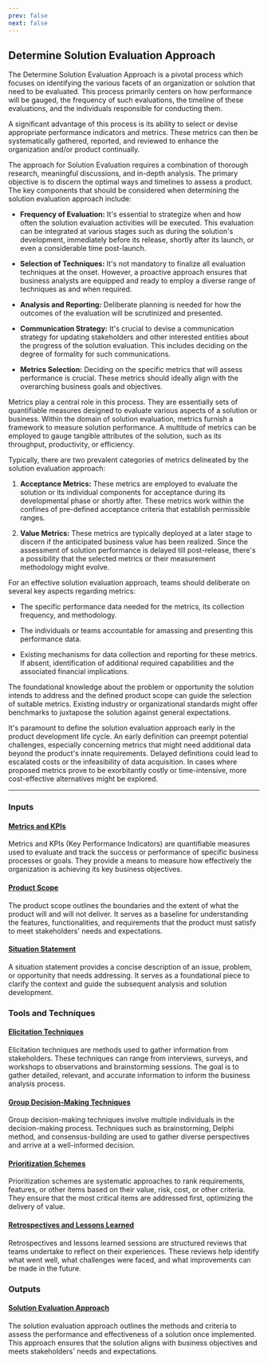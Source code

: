 ```yaml
---
prev: false
next: false
---
```


## Determine Solution Evaluation Approach

The Determine Solution Evaluation Approach is a pivotal process which focuses on identifying the various facets of an organization or solution that need to be evaluated. This process primarily centers on how performance will be gauged, the frequency of such evaluations, the timeline of these evaluations, and the individuals responsible for conducting them.

A significant advantage of this process is its ability to select or devise appropriate performance indicators and metrics. These metrics can then be systematically gathered, reported, and reviewed to enhance the organization and/or product continually.

The approach for Solution Evaluation requires a combination of thorough research, meaningful discussions, and in-depth analysis. The primary objective is to discern the optimal ways and timelines to assess a product. The key components that should be considered when determining the solution evaluation approach include:

- **Frequency of Evaluation:** It's essential to strategize when and how often the solution evaluation activities will be executed. This evaluation can be integrated at various stages such as during the solution's development, immediately before its release, shortly after its launch, or even a considerable time post-launch.

- **Selection of Techniques:** It's not mandatory to finalize all evaluation techniques at the onset. However, a proactive approach ensures that business analysts are equipped and ready to employ a diverse range of techniques as and when required.

- **Analysis and Reporting:** Deliberate planning is needed for how the outcomes of the evaluation will be scrutinized and presented.

- **Communication Strategy:** It's crucial to devise a communication strategy for updating stakeholders and other interested entities about the progress of the solution evaluation. This includes deciding on the degree of formality for such communications.

- **Metrics Selection:** Deciding on the specific metrics that will assess performance is crucial. These metrics should ideally align with the overarching business goals and objectives.

Metrics play a central role in this process. They are essentially sets of quantifiable measures designed to evaluate various aspects of a solution or business. Within the domain of solution evaluation, metrics furnish a framework to measure solution performance. A multitude of metrics can be employed to gauge tangible attributes of the solution, such as its throughput, productivity, or efficiency.

Typically, there are two prevalent categories of metrics delineated by the solution evaluation approach:

1. **Acceptance Metrics:** These metrics are employed to evaluate the solution or its individual components for acceptance during its developmental phase or shortly after. These metrics work within the confines of pre-defined acceptance criteria that establish permissible ranges.

2. **Value Metrics:** These metrics are typically deployed at a later stage to discern if the anticipated business value has been realized. Since the assessment of solution performance is delayed till post-release, there's a possibility that the selected metrics or their measurement methodology might evolve.

For an effective solution evaluation approach, teams should deliberate on several key aspects regarding metrics:

- The specific performance data needed for the metrics, its collection frequency, and methodology.
- The individuals or teams accountable for amassing and presenting this performance data.

- Existing mechanisms for data collection and reporting for these metrics. If absent, identification of additional required capabilities and the associated financial implications.

The foundational knowledge about the problem or opportunity the solution intends to address and the defined product scope can guide the selection of suitable metrics. Existing industry or organizational standards might offer benchmarks to juxtapose the solution against general expectations.

It's paramount to define the solution evaluation approach early in the product development life cycle. An early definition can preempt potential challenges, especially concerning metrics that might need additional data beyond the product's innate requirements. Delayed definitions could lead to escalated costs or the infeasibility of data acquisition. In cases where proposed metrics prove to be exorbitantly costly or time-intensive, more cost-effective alternatives might be explored.

---

### Inputs

#### [Metrics and KPIs](/content/gist/business-analysis/inputs-outputs/assessment-of-business-value.md)

Metrics and KPIs (Key Performance Indicators) are quantifiable measures used to evaluate and track the success or performance of specific business processes or goals. They provide a means to measure how effectively the organization is achieving its key business objectives.

#### [Product Scope](/content/gist/business-analysis/tools-techniques/benchmarking.md)

The product scope outlines the boundaries and the extent of what the product will and will not deliver. It serves as a baseline for understanding the features, functionalities, and requirements that the product must satisfy to meet stakeholders' needs and expectations.

#### [Situation Statement](/content/gist/business-analysis/inputs-outputs/elicitation-results-unconfirmed-confirmed.md)

A situation statement provides a concise description of an issue, problem, or opportunity that needs addressing. It serves as a foundational piece to clarify the context and guide the subsequent analysis and solution development.

### Tools and Techniques

#### [Elicitation Techniques](/content/gist/business-analysis/inputs-outputs/assessment-of-business-value.md)

Elicitation techniques are methods used to gather information from stakeholders. These techniques can range from interviews, surveys, and workshops to observations and brainstorming sessions. The goal is to gather detailed, relevant, and accurate information to inform the business analysis process.

#### [Group Decision-Making Techniques](/content/gist/business-analysis/tools-techniques/benchmarking.md)

Group decision-making techniques involve multiple individuals in the decision-making process. Techniques such as brainstorming, Delphi method, and consensus-building are used to gather diverse perspectives and arrive at a well-informed decision.

#### [Prioritization Schemes](/content/gist/business-analysis/inputs-outputs/elicitation-results-unconfirmed-confirmed.md)

Prioritization schemes are systematic approaches to rank requirements, features, or other items based on their value, risk, cost, or other criteria. They ensure that the most critical items are addressed first, optimizing the delivery of value.

#### [Retrospectives and Lessons Learned](/content/gist/business-analysis/inputs-outputs/assessment-of-business-value.md)

Retrospectives and lessons learned sessions are structured reviews that teams undertake to reflect on their experiences. These reviews help identify what went well, what challenges were faced, and what improvements can be made in the future.

### Outputs

#### [Solution Evaluation Approach](/content/gist/business-analysis/tools-techniques/benchmarking.md)

The solution evaluation approach outlines the methods and criteria to assess the performance and effectiveness of a solution once implemented. This approach ensures that the solution aligns with business objectives and meets stakeholders' needs and expectations.
